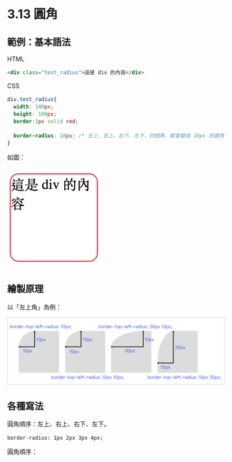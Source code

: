# 3.13 圓角

## 範例：基本語法

HTML

```html
<div class="test_radius">這是 div 的內容</div>
```

CSS

```css
div.test_radius{
  width: 100px;
  height: 100px;
  border:1px solid red;

  border-radius: 10px; /* 左上、右上、右下、左下，四個角，都會變成 10px 的圓角 */
}
```

如圖：

![](/assets/border_radius1.png)

## 繪製原理

以「左上角」為例：

![](/assets/border_radius_theory.png)

## 各種寫法

圓角順序：左上、右上、右下、左下。

```
border-radius: 1px 2px 3px 4px;
```

圓角順序：

